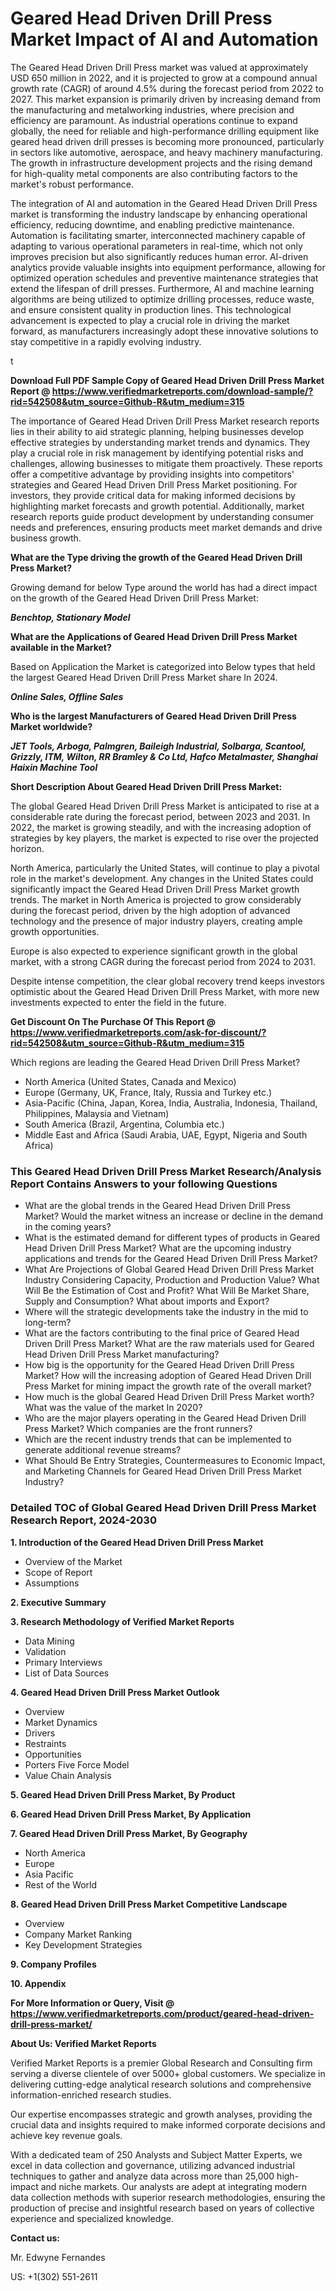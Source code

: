 <meta name="title" content="Global Geared Head Driven Drill Press Market Impact of AI and Automation"><meta name="description" content="The Geared Head Driven Drill Press market was valued at approximately USD 650 million in 2022, and it is projected to grow at a compound annual growth rate (CAGR) of a"><meta name="title" content="Geared Head Driven Drill Press Market Size, Share, Scope, Trends, Growth, Opportunities, Analysis, Forecast"><h1>Geared Head Driven Drill Press Market Impact of AI and Automation</h1><p>The Geared Head Driven Drill Press market was valued at approximately USD 650 million in 2022, and it is projected to grow at a compound annual growth rate (CAGR) of around 4.5% during the forecast period from 2022 to 2027. This market expansion is primarily driven by increasing demand from the manufacturing and metalworking industries, where precision and efficiency are paramount. As industrial operations continue to expand globally, the need for reliable and high-performance drilling equipment like geared head driven drill presses is becoming more pronounced, particularly in sectors like automotive, aerospace, and heavy machinery manufacturing. The growth in infrastructure development projects and the rising demand for high-quality metal components are also contributing factors to the market's robust performance.</p><p>The integration of AI and automation in the Geared Head Driven Drill Press market is transforming the industry landscape by enhancing operational efficiency, reducing downtime, and enabling predictive maintenance. Automation is facilitating smarter, interconnected machinery capable of adapting to various operational parameters in real-time, which not only improves precision but also significantly reduces human error. AI-driven analytics provide valuable insights into equipment performance, allowing for optimized operation schedules and preventive maintenance strategies that extend the lifespan of drill presses. Furthermore, AI and machine learning algorithms are being utilized to optimize drilling processes, reduce waste, and ensure consistent quality in production lines. This technological advancement is expected to play a crucial role in driving the market forward, as manufacturers increasingly adopt these innovative solutions to stay competitive in a rapidly evolving industry.</p>t</p><p id="" class=""><strong>Download Full PDF Sample Copy of Geared Head Driven Drill Press Market Report @ <a href="https://www.verifiedmarketreports.com/download-sample/?rid=542508&utm_source=Github-R&utm_medium=315" target="_blank">https://www.verifiedmarketreports.com/download-sample/?rid=542508&utm_source=Github-R&utm_medium=315</a></strong></p><p>The importance of&nbsp;Geared Head Driven Drill Press Market research reports lies in their ability to aid strategic planning, helping businesses develop effective strategies by understanding market trends and dynamics. They play a crucial role in risk management by identifying potential risks and challenges, allowing businesses to mitigate them proactively. These reports offer a competitive advantage by providing insights into competitors' strategies and Geared Head Driven Drill Press Market positioning. For investors, they provide critical data for making informed decisions by highlighting market forecasts and growth potential. Additionally, market research reports guide product development by understanding consumer needs and preferences, ensuring products meet market demands and drive business growth.</p><p><strong>What are the&nbsp;Type driving the growth of the Geared Head Driven Drill Press Market?</strong></p><p id="" class="">Growing demand for below Type around the world has had a direct impact on the growth of the Geared Head Driven Drill Press Market:</p><em><strong>Benchtop, Stationary Model</strong></em></p><strong>What are the&nbsp;Applications&nbsp;of Geared Head Driven Drill Press Market available in the Market?</strong></p><p id="" class="">Based on Application the Market is categorized into Below types that held the largest Geared Head Driven Drill Press Market share In 2024.</p><em><strong>Online Sales, Offline Sales</strong></em></p><strong>Who is the largest Manufacturers of Geared Head Driven Drill Press Market worldwide?</strong></p><p><em><strong>JET Tools, Arboga, Palmgren, Baileigh Industrial, Solbarga, Scantool, Grizzly, ITM, Wilton, RR Bramley & Co Ltd, Hafco Metalmaster, Shanghai Haixin Machine Tool</strong></em></p><p id="" class=""><strong>Short Description About Geared Head Driven Drill Press Market:</strong></p><p>The global Geared Head Driven Drill Press Market is anticipated to rise at a considerable rate during the forecast period, between 2023 and 2031. In 2022, the market is growing steadily, and with the increasing adoption of strategies by key players, the market is expected to rise over the projected horizon.</p><p>North America, particularly the United States, will continue to play a pivotal role in the market's development. Any changes in the United States could significantly impact the Geared Head Driven Drill Press Market growth trends. The market in North America is projected to grow considerably during the forecast period, driven by the high adoption of advanced technology and the presence of major industry players, creating ample growth opportunities.</p><p>Europe is also expected to experience significant growth in the global market, with a strong CAGR during the forecast period from 2024 to 2031.</p><p>Despite intense competition, the clear global recovery trend keeps investors optimistic about the Geared Head Driven Drill Press Market, with more new investments expected to enter the field in the future.</p><p id="" class=""><strong>Get Discount On The Purchase Of This Report @ <a href="https://www.verifiedmarketreports.com/ask-for-discount/?rid=542508&utm_source=Github-R&utm_medium=315" target="_blank">https://www.verifiedmarketreports.com/ask-for-discount/?rid=542508&utm_source=Github-R&utm_medium=315</a></strong></p>Which regions are leading the Geared Head Driven Drill Press Market?</p><ul><li>North America (United States, Canada and Mexico)</li><li>Europe (Germany, UK, France, Italy, Russia and Turkey etc.)</li><li>Asia-Pacific (China, Japan, Korea, India, Australia, Indonesia, Thailand, Philippines, Malaysia and Vietnam)</li><li>South America (Brazil, Argentina, Columbia etc.)</li><li>Middle East and Africa (Saudi Arabia, UAE, Egypt, Nigeria and South Africa)</li></ul><h3 id="" class="">This Geared Head Driven Drill Press Market Research/Analysis Report Contains Answers to your following Questions</h3><ul><li>What are the global trends in the Geared Head Driven Drill Press Market? Would the market witness an increase or decline in the demand in the coming years?</li><li>What is the estimated demand for different types of products in Geared Head Driven Drill Press Market? What are the upcoming industry applications and trends for the Geared Head Driven Drill Press Market?</li><li>What Are Projections of Global Geared Head Driven Drill Press Market Industry Considering Capacity, Production and Production Value? What Will Be the Estimation of Cost and Profit? What Will Be Market Share, Supply and Consumption? What about imports and Export?</li><li>Where will the strategic developments take the industry in the mid to long-term?</li><li>What are the factors contributing to the final price of Geared Head Driven Drill Press Market? What are the raw materials used for Geared Head Driven Drill Press Market manufacturing?</li><li>How big is the opportunity for the Geared Head Driven Drill Press Market? How will the increasing adoption of Geared Head Driven Drill Press Market for mining impact the growth rate of the overall market?</li><li>How much is the global Geared Head Driven Drill Press Market worth? What was the value of the market In 2020?</li><li>Who are the major players operating in the Geared Head Driven Drill Press Market? Which companies are the front runners?</li><li>Which are the recent industry trends that can be implemented to generate additional revenue streams?</li><li>What Should Be Entry Strategies, Countermeasures to Economic Impact, and Marketing Channels for Geared Head Driven Drill Press Market Industry?</li></ul><h3 id="" class="">Detailed TOC of Global Geared Head Driven Drill Press Market Research Report, 2024-2030</h3><p id="" class=""><strong>1. Introduction of the Geared Head Driven Drill Press Market</strong></p><ul><li>Overview of the Market</li><li>Scope of Report</li><li>Assumptions</li></ul><p id="" class=""><strong>2. Executive Summary</strong></p><p id="" class=""><strong>3. Research Methodology of Verified Market Reports</strong></p><ul><li>Data Mining</li><li>Validation</li><li>Primary Interviews</li><li>List of Data Sources</li></ul><p id="" class=""><strong>4. Geared Head Driven Drill Press Market Outlook</strong></p><ul><li>Overview</li><li>Market Dynamics</li><li>Drivers</li><li>Restraints</li><li>Opportunities</li><li>Porters Five Force Model</li><li>Value Chain Analysis</li></ul><p id="" class=""><strong>5. Geared Head Driven Drill Press Market, By Product</strong></p><p id="" class=""><strong>6. Geared Head Driven Drill Press Market, By Application</strong></p><p id="" class=""><strong>7. Geared Head Driven Drill Press Market, By Geography</strong></p><ul><li>North America</li><li>Europe</li><li>Asia Pacific</li><li>Rest of the World</li></ul><p id="" class=""><strong>8. Geared Head Driven Drill Press Market Competitive Landscape</strong></p><ul><li>Overview</li><li>Company Market Ranking</li><li>Key Development Strategies</li></ul><p id="" class=""><strong>9. Company Profiles</strong></p><p id="" class=""><strong>10. Appendix</strong></p><p id="" class=""><strong>For More Information or Query, Visit @ <a href="https://www.verifiedmarketreports.com/product/geared-head-driven-drill-press-market/" target="_blank">https://www.verifiedmarketreports.com/product/geared-head-driven-drill-press-market/</a></strong></p><p id="" class=""><strong>About Us: Verified Market Reports</strong></p><p id="" class="">Verified Market Reports is a premier Global Research and Consulting firm serving a diverse clientele of over 5000+ global customers. We specialize in delivering cutting-edge analytical research solutions and comprehensive information-enriched research studies.</p><p id="" class="">Our expertise encompasses strategic and growth analyses, providing the crucial data and insights required to make informed corporate decisions and achieve key revenue goals.</p><p id="" class="">With a dedicated team of 250 Analysts and Subject Matter Experts, we excel in data collection and governance, utilizing advanced industrial techniques to gather and analyze data across more than 25,000 high-impact and niche markets. Our analysts are adept at integrating modern data collection methods with superior research methodologies, ensuring the production of precise and insightful research based on years of collective experience and specialized knowledge.</p><p id="" class=""><strong>Contact us:</strong></p><p id="" class="">Mr. Edwyne Fernandes</p><p id="" class="">US: +1(302) 551-2611</p>